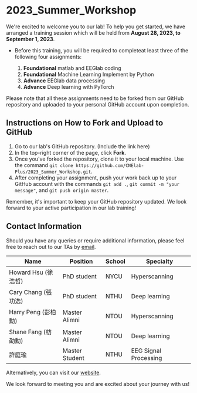 # 2023_Summer_Workshop

We're excited to welcome you to our lab! To help you get started, we have arranged a training session which will be held from **August 28, 2023, to September 1, 2023**. 


+ Before this training, you will be required to completeat least three of the following four assignments:

  1. **Foundational** matlab and EEGlab coding
  2. **Foundational** Machine Learning Implement by Python
  3. **Advance** EEGlab data processing
  4. **Advance** Deep learning with PyTorch

Please note that all these assignments need to be forked from our GitHub repository and uploaded to your personal GitHub account upon completion.

## Instructions on How to Fork and Upload to GitHub

1. Go to our lab's GitHub repository. (Include the link here)
2. In the top-right corner of the page, click **Fork**.
3. Once you've forked the repository, clone it to your local machine. Use the command `git clone https://github.com/CNElab-Plus/2023_Summer_Workshop.git`.
4. After completing your assignment, push your work back up to your GitHub account with the commands `git add .`, `git commit -m "your message"`, and `git push origin master`.

Remember, it's important to keep your GitHub repository updated. We look forward to your active participation in our lab training!

## Contact Information

Should you have any queries or require additional information, please feel free to reach out to our TAs by [email](lab@cnelab.net).

| Name | Position | School | Specialty |
| --- | --- | --- | --- |
| Howard Hsu (徐浩哲) | PhD student | NYCU | Hyperscanning  |
| Cary Chang (張功逸) | PhD student | NTHU | Deep learning |
| Harry Peng (彭柏勳) | Master Alimni | NTOU | Hyperscanning |
| Shane Fang (枋劭勳) | Master Alimni | NTOU | Deep learning |
| 許庭瑜 | Master Student | NTHU | EEG Signal Processing |

Alternatively, you can visit our [website](https://sites.google.com/view/chchuang/).

We look forward to meeting you and are excited about your journey with us!